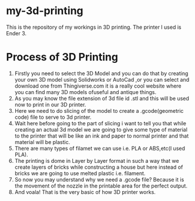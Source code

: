 # my-3d-printing
This is the repository of my workings in 3D printing.
The printer I used is Ender 3.

# Process of 3D Printing
1. Firstly you need to select the 3D Model and you can do that by creating your own 3D model using Solidworks or AutoCad ,or you can select and download one from Thingiverse.com it is a really cool website where you can find many 3D models ofuseful and antique things.
2. As you may know the file extension of 3d file id .stl and this will be used now to print in our 3D printer.
3. Here we need to do slicing of the model to create a .gcode(geometric code) file to serve to 3d printer.
4. Wait here before going to the part of slicing i want to tell you that while creating an actual 3d model we are going to give some type of material to the printer that will be like an ink and paper to normal printer and that material will be plastic.
5. There are many types of filamet we can use i.e. PLA or ABS,etc(I used PLA).
6. The printing is dome in Layer by Layer format in such a way that we create layers of bricks while constructing a house but here instead of bricks we are going to use melted plastic i.e. filament.
7. So now you may understand why we need a .gcode file? Because it is the movement of the nozzle in the printable area for the perfect output.
8. And voala! That is the very basic of how 3D printer works.
